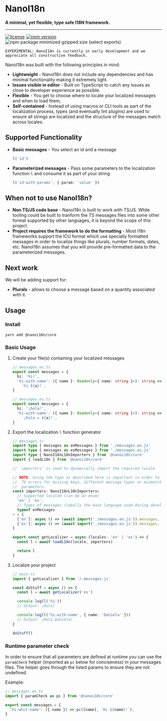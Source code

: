 # NanoI18n

**A minimal, yet flexible, type safe I18N framework.**

---

[![license](https://img.shields.io/npm/l/@nanoi18n/core.svg?style=for-the-badge&labelColor=000000)](https://github.com/nanoi18n/nanoi18n-core/blob/main/LICENSE)
[![npm version](https://img.shields.io/npm/v/@nanoi18n/core.svg?style=for-the-badge&labelColor=000000)](https://www.npmjs.com/package/@nanoi18n/core)
![npm package minimized gzipped size (select exports)](https://img.shields.io/bundlejs/size/@nanoi18n/core.svg?style=for-the-badge&labelColor=000000)

    EXPERIMENTAL: NanoI18n is currently in early development and we appreciate all constructive feedback.

NanoI18n was built with the following principles in mind:

- **Lightweight** - NanoI18n does not include any dependencies and has minimal functionality making it extremely light.
- **Issues visible in editor** - Built on TypeScript to catch any issues as close to developer experience as possible.
- **Flexible** - You get to choose where to locate your localized messages and when to load them,
- **Self-contained** - Instead of using macros or CLI tools as part of the localization process, types (and eventually lint plugins) are used to ensure all strings are localized and the structure of the messages match across locales.

## Supported Functionality

- **Basic messages** - You select an id and a message
  ```typescript
  l('id')
  ```
- **Parameterized messages** - Pass some parameters to the localization function `l` and consume it as part of your string
  ```typescript
  l('id-with-params', { param: 'value' })
  ```

## When not to use NanoI18n?

- **Non TS/JS code base** - NanoI18n is built to work with TS/JS. While tooling could be built to tranform the TS messages files into some other format supported by other languages, it is beyond the scope of this project.
- **Project requires the framework to do the formatting** - Most I18n frameworks support the ICU format which use specially formatted messages in order to localize things like plurals, number formats, dates, etc. NanoI18n assumes that you will provide pre-formatted data to the parameterized messages.

## Next work

We will be adding support for:

- **Plurals** - allows to choose a message based on a quantity associated with it.

## Usage

### Install

`yarn add @nanoi18n/core`

### Basic Usage

1. Create your file(s) containing your localized messages

   ```typescript
   // messages.en.ts
   export const messages = {
     hi: 'hi!',
     'hi-with-name': ({ name }: Readonly<{ name: string }>): string =>
       `hi ${a}!`,
   }
   ```

   ```typescript
   // messages.es.ts
   export const messages = {
     hi: '¡hola!',
     'hi-with-name': ({ name }: Readonly<{ name: string }>): string =>
       `¡hola = ${a}!`,
   }
   ```

2. Export the localization `l` function generator

   ```typescript
   // messages.ts
   import type { messages as enMessages } from './messages.en.js'
   import type { messages as esMessages } from './messages.es.js'
   import type { NanoI18nL10nImporters } from '@nanoi18n/core'
   import { loadL10n } from '@nanoi18n/core'

   // `importers` is used to dynamically import the required locale

   // NOTE: Using the type as described here is important in order to get
   //  TS errors for missing keys, different message types or mismatched
   //  parameters.
   const importers: NanoI18nL10nImporters<
     // Supported localed (can be an enum)
     'en' | 'es',
     // Types of messages (ideally the base language used during development)
     typeof enMessages
   > = {
     ['en']: async () => (await import('./messages.en.js')).messages,
     ['es']: async () => (await import('./messages.es.js')).messages,
   }

   export const getLocalizer = async (locales: 'en' | 'es') => {
     const l = await loadL10n(locale, importers)

     return l
   }
   ```

3. Localize your project

   ```typescript
   // main.ts
   import { getLocalizer } from '/.messages.js'

   const doStuff = async () => {
     const l = await getLocalizer('es')

     console.log(l('hi'))
     // Output: ¡Hola!

     console.log(l('hi-with-name', { name: 'Daniela' }))
     // Output: ¡Hola Daniela!
   }

   doStuff()
   ```

### Runtime parameter check

In order to ensure that all parameters are defined at runtime you can use the `paramCheck` helper (imported as `pc` below for conciseness) in your messages files. The helper goes through the listed params to ensure they are not undefined.

Example:

```typescript
// messages.en.ts
import { paramCheck as pc } from '@nanoi18n/core'

export const messages = {
  'hi-whit-name': ({ name }) => pc([name], `Hi ${name}!`),
}
```
